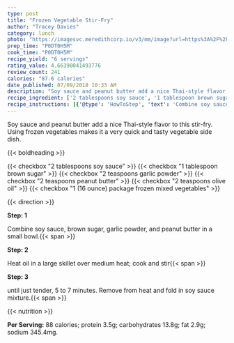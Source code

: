 ```yaml
---
type: post
title: "Frozen Vegetable Stir-Fry"
author: "Tracey Davies"
category: lunch
photo: "https://imagesvc.meredithcorp.io/v3/mm/image?url=https%3A%2F%2Fimages.media-allrecipes.com%2Fuserphotos%2F7248192.jpg"
prep_time: "P0DT0H5M"
cook_time: "P0DT0H5M"
recipe_yield: "6 servings"
rating_value: 4.66390041493776
review_count: 241
calories: "87.6 calories"
date_published: 07/09/2018 10:33 AM
description: "Soy sauce and peanut butter add a nice Thai-style flavor to this stir-fry. Using frozen vegetables makes it a very quick and tasty vegetable side dish."
recipe_ingredient: ['2 tablespoons soy sauce', '1 tablespoon brown sugar', '2 teaspoons garlic powder', '2 teaspoons peanut butter', '2 teaspoons olive oil', '1 (16 ounce) package frozen mixed vegetables']
recipe_instructions: [{'@type': 'HowToStep', 'text': 'Combine soy sauce, brown sugar, garlic powder, and peanut butter in a small bowl.\n'}, {'@type': 'HowToStep', 'text': 'Heat oil in a large skillet over medium heat; cook and stir frozen vegetables until just tender, 5 to 7 minutes. Remove from heat and fold in soy sauce mixture.\n'}]
---
```


Soy sauce and peanut butter add a nice Thai-style flavor to this stir-fry. Using frozen vegetables makes it a very quick and tasty vegetable side dish. 

{{< boldheading >}}

{{< checkbox "2 tablespoons soy sauce" >}}
{{< checkbox "1 tablespoon brown sugar" >}}
{{< checkbox "2 teaspoons garlic powder" >}}
{{< checkbox "2 teaspoons peanut butter" >}}
{{< checkbox "2 teaspoons olive oil" >}}
{{< checkbox "1 (16 ounce) package frozen mixed vegetables" >}}


{{< direction >}}

**Step: 1**

Combine soy sauce, brown sugar, garlic powder, and peanut butter in a small bowl.{{< span >}}

**Step: 2**

Heat oil in a large skillet over medium heat; cook and stir{{< span >}}

**Step: 3**

until just tender, 5 to 7 minutes. Remove from heat and fold in soy sauce mixture.{{< span >}}

{{< nutrition >}}

**Per Serving:** 88 calories; protein 3.5g; carbohydrates 13.8g; fat 2.9g; sodium 345.4mg.